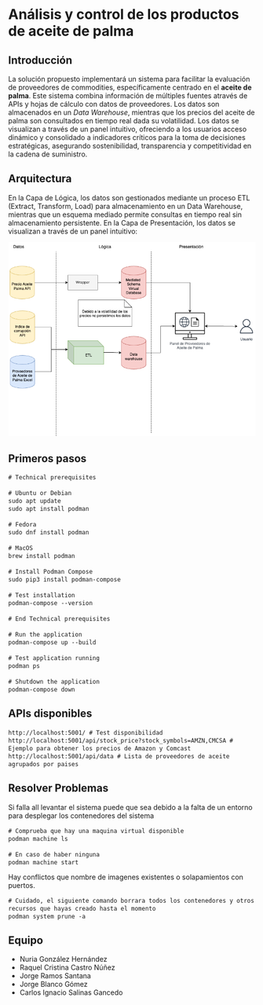 # Análisis y control de los productos de aceite de palma

## Introducción

La solución propuesto implementará un sistema para facilitar la evaluación de proveedores de commodities, específicamente centrado en el **aceite de palma**. Este sistema combina información de múltiples fuentes através de APIs y hojas de cálculo con datos de proveedores. Los datos son almacenados en un *Data Warehouse*, mientras que los precios del aceite de palma son consultados en tiempo real dada su volatilidad. Los datos se visualizan a través de un panel intuitivo, ofreciendo a los usuarios acceso dinámico y consolidado a indicadores críticos para la toma de decisiones estratégicas, asegurando sostenibilidad, transparencia y competitividad en la cadena de suministro.

## Arquitectura

En la Capa de Lógica, los datos son gestionados mediante un proceso ETL (Extract, Transform, Load) para almacenamiento en un Data Warehouse, mientras que un esquema mediado permite consultas en tiempo real sin almacenamiento persistente. En la Capa de Presentación, los datos se visualizan a través de un panel intuitivo:

![image](./documentation/arquitectura-implementada.png)


## Primeros pasos

```
# Technical prerequisites

# Ubuntu or Debian
sudo apt update
sudo apt install podman

# Fedora
sudo dnf install podman

# MacOS
brew install podman

# Install Podman Compose
sudo pip3 install podman-compose

# Test installation
podman-compose --version

# End Technical prerequisites

# Run the application
podman-compose up --build

# Test application running
podman ps

# Shutdown the application
podman-compose down

```

## APIs disponibles

```
http://localhost:5001/ # Test disponibilidad
http://localhost:5001/api/stock_price?stock_symbols=AMZN,CMCSA # Ejemplo para obtener los precios de Amazon y Comcast
http://localhost:5001/api/data # Lista de proveedores de aceite agrupados por paises

```

## Resolver Problemas

Si falla all levantar el sistema puede que sea debido a la falta de un entorno para desplegar los contenedores del sistema

```
# Comprueba que hay una maquina virtual disponible
podman machine ls 

# En caso de haber ninguna
podman machine start
```

Hay conflictos que nombre de imagenes existentes o solapamientos con puertos.

```
# Cuidado, el siguiente comando borrara todos los contenedores y otros recursos que hayas creado hasta el momento
podman system prune -a

```

## Equipo

* Nuria González Hernández
* Raquel Cristina Castro Núñez
* Jorge Ramos Santana
* Jorge Blanco Gómez
* Carlos Ignacio Salinas Gancedo

